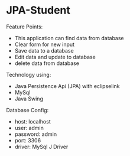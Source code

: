 JPA-Student
===========

Feature Points:
* This application can find data from database
* Clear form for new input
* Save data to a database
* Edit data and update to database
* delete data from database

Technology using:
* Java Persistence Api (JPA) with eclipselink
* MySql
* Java Swing

Database Config:
* host: localhost
* user: admin
* password: admin
* port: 3306
* driver: MySql J Driver

